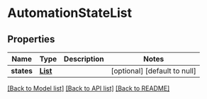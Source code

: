# AutomationStateList
## Properties

Name | Type | Description | Notes
------------ | ------------- | ------------- | -------------
**states** | [**List**](AutomationState.md) |  | [optional] [default to null]

[[Back to Model list]](../README.md#documentation-for-models) [[Back to API list]](../README.md#documentation-for-api-endpoints) [[Back to README]](../README.md)

